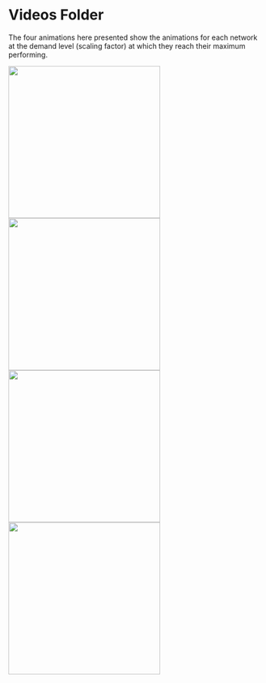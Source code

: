 # Videos Folder 

The four animations here presented show the animations for each network at the demand level (scaling factor) at which they reach their maximum performing.



<img src="MOVIE_net01_scale_1.00_edgedata_aadt_output_freq60s.xml_OPT.gif" style="display:block" width="300" height="300" />
<img src="MOVIE_net02_scale_0.35_edgedata_aadt_output_freq60s.xml_OPT.gif" style="display:block" width="300" height="300" />
<img src="MOVIE_net03_scale_0.15_edgedata_aadt_output_freq60s.xml_OPT.gif" style="display:block" width="300" height="300" />
<img src="MOVIE_net04_scale_0.35_edgedata_aadt_output_freq60s.xml_OPT.gif" style="display:block" width="300" height="300" />
